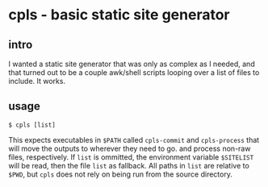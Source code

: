 cpls - basic static site generator
==================================

intro
-----

I wanted a static site generator that was only as complex as I needed, and that
turned out to be a couple awk/shell scripts looping over a list of files to
include.  It works.

usage
-----

```
$ cpls [list]
```

This expects executables in ``$PATH`` called ``cpls-commit`` and
``cpls-process`` that will move
the outputs to wherever they need to go.
and process non-raw files, respectively.
If ``list`` is ommitted, the
environment variable ``$SITELIST`` will be read, then the file ``list`` as
fallback.  All paths in ``list`` are relative to ``$PWD``, but ``cpls`` does not
rely on being run from the source directory.
